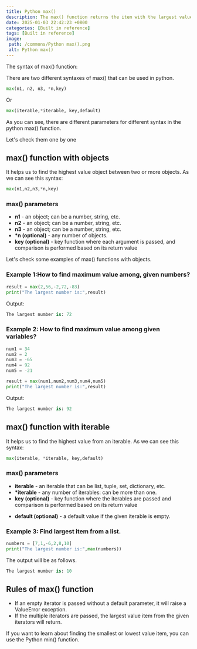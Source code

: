 ```yaml
---
title: Python max()
description: The max() function returns the item with the largest value or the item with the largest value in an iterable.
date: 2025-01-03 22:42:23 +0800
categories: [Built in reference]
tags: [Built in reference]
image:
 path: /commons/Python max().png
 alt: Python max()
---
```


The syntax of max() function:

There are two different syntaxes of max() that can be used in python.

```python
max(n1, n2, n3, *n,key)

```

Or

```python
max(iterable,*iterable, key,default)

```

As you can see, there are different parameters for different syntax in the python max() function.

Let's check them one by one

## max() function with objects

<script type="text/javascript">
	atOptions = {
		'key' : 'f934c5057f4cfe34762901514605d248',
		'format' : 'iframe',
		'height' : 180,
		'width' : 300,
		'params' : {}
	};
</script>
<script type="text/javascript" src="//www.highperformanceformat.com/f934c5057f4cfe34762901514605d248/invoke.js"></script>
It helps us to find the highest value object between two or more objects. As we can see this syntax:

```python
max(n1,n2,n3,*n,key)

```

### max() parameters

* **n1** \- an object; can be a number, string, etc.  
* **n2** \- an object; can be a number, string, etc.  
* **n3**  \- an object; can be a number, string, etc.  
* **\*n (optional)** \- any number of objects.  
* **key (optional)** \-  key function where each argument is passed, and comparison is performed based on its return value

<script type="text/javascript">
	atOptions = {
		'key' : 'f934c5057f4cfe34762901514605d248',
		'format' : 'iframe',
		'height' : 180,
		'width' : 300,
		'params' : {}
	};
</script>
<script type="text/javascript" src="//www.highperformanceformat.com/f934c5057f4cfe34762901514605d248/invoke.js"></script>
Let's check some examples of max() functions with objects.

### Example 1:How to find maximum value among, given numbers?

```python
result = max(2,56,-2,72,-83)
print("The largest number is:",result)

```

Output:

```python
The largest number is: 72

```

### Example 2: How to find maximum value among given variables?

```python
num1 = 34
num2 = 2
num3 = -65
num4 = 92
num5 = -21

result = max(num1,num2,num3,num4,num5)
print("The largest number is:",result)

```

Output:

```python
The largest number is: 92

```

## max() function with iterable

It helps us to find the highest value from an iterable. As we can see this syntax:

```python
max(iterable, *iterable, key,default)

```

### max() parameters

* **iterable** \- an iterable that can be list, tuple, set, dictionary, etc.  
* **\*iterable** \- any number of iterables: can be more than one.  
* **key (optional)** \- key function where the iterables are passed and comparison is performed based on its return value  
<script type="text/javascript">
	atOptions = {
		'key' : 'f934c5057f4cfe34762901514605d248',
		'format' : 'iframe',
		'height' : 180,
		'width' : 300,
		'params' : {}
	};
</script>
<script type="text/javascript" src="//www.highperformanceformat.com/f934c5057f4cfe34762901514605d248/invoke.js"></script>
* **default (optional)** \- a default value if the given iterable is empty.

### Example 3: Find largest item from a list.

```python
numbers = [7,1,-6,2,8,10]
print("The largest number is:",max(numbers))

```
The output will be as follows.

```python
The largest number is: 10

```

## Rules of max() function

* If an empty iterator is passed without a default parameter, it will raise a ValueError exception.  
* If the multiple iterators are passed, the largest value item from the given iterators will return. 

If you want to learn about finding the smallest or lowest value item, you can use the Python min() function.